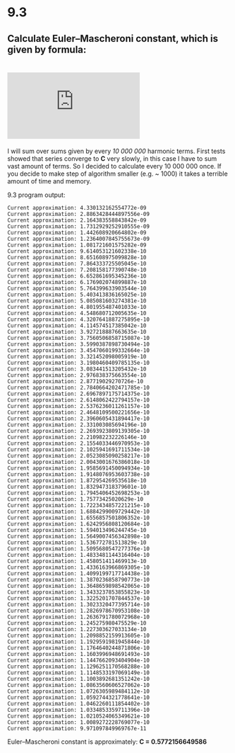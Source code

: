 # 9.3 
## Calculate Euler–Mascheroni constant, which is given by formula:
# ![alt text](https://latex.codecogs.com/gif.latex?C%20%3D%20%5Clim%20%5Climits_%7Bn%20%5Cto%20%5Cinfty%7D%20%28%5Csum%20%5Climits_%7Bk%3D0%7D%5E%7Bn%7D%20%5Cfrac%7B1%7D%7Bk%7D%20-%20%5Cln%20n%29 "Logo Title Text 1")

I will sum over sums given by every *10 000 000* harmonic terms. First tests showed that series converge to **C** very slowly, in this  case I have to sum vast amount of terms. So I decided to calculate every 10 000 000 once. If you decide to make step of algorithm smaller (e.g. ~ 1000) it takes a terrible amount of time and memory.  

9.3 program output:
~~~~Current approximation: 8.661487806918693e-09
Current approximation: 4.330132162554772e-09
Current approximation: 2.8863428444897556e-09
Current approximation: 2.164383558843842e-09
Current approximation: 1.7312929252910555e-09
Current approximation: 1.442608920664802e-09
Current approximation: 1.2364007845755673e-09
Current approximation: 1.081721601575282e-09
Current approximation: 9.614053121602338e-10
Current approximation: 8.651608975099828e-10
Current approximation: 7.864333725505045e-10
Current approximation: 7.208158177390748e-10
Current approximation: 6.652861695345236e-10
Current approximation: 6.176902074899887e-10
Current approximation: 5.764399633903544e-10
Current approximation: 5.403413836165025e-10
Current approximation: 5.085081603274381e-10
Current approximation: 4.801955487401033e-10
Current approximation: 4.548680712005635e-10
Current approximation: 4.3207641887275895e-10
Current approximation: 4.114574517385042e-10
Current approximation: 3.927218887663635e-10
Current approximation: 3.7560506858715087e-10
Current approximation: 3.5990387898730494e-10
Current approximation: 3.4547060199332664e-10
Current approximation: 3.321452098005919e-10
Current approximation: 3.1980460409785135e-10
Current approximation: 3.083441513205432e-10
Current approximation: 2.976838375663554e-10
Current approximation: 2.87719029270726e-10
Current approximation: 2.7840664202471785e-10
Current approximation: 2.6967897175714375e-10
Current approximation: 2.6148062422794157e-10
Current approximation: 2.5376236011261157e-10
Current approximation: 2.4648109500221656e-10
Current approximation: 2.3960605431894417e-10
Current approximation: 2.331003085694196e-10
Current approximation: 2.2693923809139305e-10
Current approximation: 2.210982232226146e-10
Current approximation: 2.1554033446970953e-10
Current approximation: 2.1025941691711534e-10
Current approximation: 2.0523085090258217e-10
Current approximation: 2.0043001676386018e-10
Current approximation: 1.9585691450094934e-10
Current approximation: 1.9148076953603738e-10
Current approximation: 1.872954269535618e-10
Current approximation: 1.832947318379601e-10
Current approximation: 1.7945406452698253e-10
Current approximation: 1.75773425020629e-10
Current approximation: 1.7223434857221215e-10
Current approximation: 1.6884299009729442e-10
Current approximation: 1.6556857501806352e-10
Current approximation: 1.6242956808120684e-10
Current approximation: 1.594013496244745e-10
Current approximation: 1.5649007456342898e-10
Current approximation: 1.536772781513829e-10
Current approximation: 1.5095680547277376e-10
Current approximation: 1.4833481144316404e-10
Current approximation: 1.458051411469913e-10
Current approximation: 1.4336163966869305e-10
Current approximation: 1.4099199717714438e-10
Current approximation: 1.3870236858790773e-10
Current approximation: 1.3648659898542065e-10
Current approximation: 1.3433237853855823e-10
Current approximation: 1.3225201707844537e-10
Current approximation: 1.3023320477395714e-10
Current approximation: 1.2826978670953108e-10
Current approximation: 1.2636791780072968e-10
Current approximation: 1.245275980475529e-10
Current approximation: 1.227303627033134e-10
Current approximation: 1.2098852159913605e-10
Current approximation: 1.1929591981945844e-10
Current approximation: 1.1764640244871806e-10
Current approximation: 1.1603996948691493e-10
Current approximation: 1.1447662093404904e-10
Current approximation: 1.1296251170568288e-10
Current approximation: 1.1148533197069149e-10
Current approximation: 1.1003892681351242e-10
Current approximation: 1.0863560606527062e-10
Current approximation: 1.0726305989484112e-10
Current approximation: 1.0592744321778641e-10
Current approximation: 1.0462260111854402e-10
Current approximation: 1.0334853359711396e-10
Current approximation: 1.0210524065349621e-10
Current approximation: 1.0089272228769077e-10
Current approximation: 9.971097849969767e-11
~~~~
Euler–Mascheroni constant is approximately: **C = 0.5772156649586**

